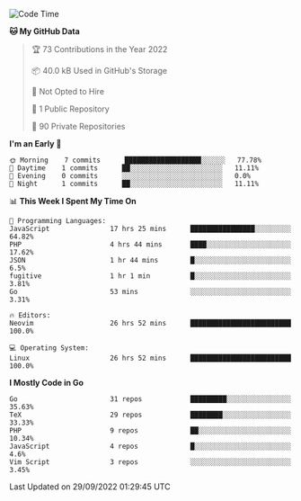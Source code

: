 
<!--START_SECTION:waka-->
![Code Time](http://img.shields.io/badge/Code%20Time-2%2C610%20hrs%201%20min-blue)

**🐱 My GitHub Data** 

> 🏆 73 Contributions in the Year 2022
 > 
> 📦 40.0 kB Used in GitHub's Storage 
 > 
> 🚫 Not Opted to Hire
 > 
> 📜 1 Public Repository 
 > 
> 🔑 90 Private Repositories  
 > 
**I'm an Early 🐤** 

```text
🌞 Morning    7 commits      ███████████████████░░░░░░   77.78% 
🌆 Daytime    1 commits      ██░░░░░░░░░░░░░░░░░░░░░░░   11.11% 
🌃 Evening    0 commits      ░░░░░░░░░░░░░░░░░░░░░░░░░   0.0% 
🌙 Night      1 commits      ██░░░░░░░░░░░░░░░░░░░░░░░   11.11%

```


📊 **This Week I Spent My Time On** 

```text
💬 Programming Languages: 
JavaScript               17 hrs 25 mins      ████████████████░░░░░░░░░   64.82% 
PHP                      4 hrs 44 mins       ████░░░░░░░░░░░░░░░░░░░░░   17.62% 
JSON                     1 hr 44 mins        █░░░░░░░░░░░░░░░░░░░░░░░░   6.5% 
fugitive                 1 hr 1 min          █░░░░░░░░░░░░░░░░░░░░░░░░   3.81% 
Go                       53 mins             ░░░░░░░░░░░░░░░░░░░░░░░░░   3.31%

🔥 Editors: 
Neovim                   26 hrs 52 mins      █████████████████████████   100.0%

💻 Operating System: 
Linux                    26 hrs 52 mins      █████████████████████████   100.0%

```

**I Mostly Code in Go** 

```text
Go                       31 repos            █████████░░░░░░░░░░░░░░░░   35.63% 
TeX                      29 repos            ████████░░░░░░░░░░░░░░░░░   33.33% 
PHP                      9 repos             ██░░░░░░░░░░░░░░░░░░░░░░░   10.34% 
JavaScript               4 repos             █░░░░░░░░░░░░░░░░░░░░░░░░   4.6% 
Vim Script               3 repos             ░░░░░░░░░░░░░░░░░░░░░░░░░   3.45%

```



 Last Updated on 29/09/2022 01:29:45 UTC
<!--END_SECTION:waka-->
